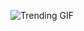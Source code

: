 ![Trending GIF](https://media3.giphy.com/media/v1.Y2lkPThiYjIxNzcybTI3YTgyZXA5MWZrNWZmcjQxOGZ5bGRlbG0ydnQ1c3dtcGhrNnE5aiZlcD12MV9naWZzX3NlYXJjaCZjdD1n/YYKoJL28YtscdUTGWA/giphy.gif)
